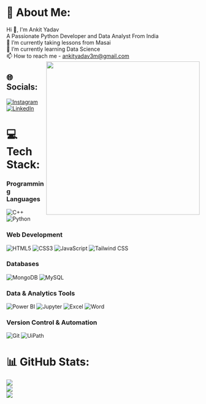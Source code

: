 # 💫 About Me:
Hi 👋, I'm Ankit Yadav <br>
A Passionate Python Developer and Data Analyst From India <br>
🔭 I’m currently taking lessons from Masai <br>
🌱 I’m currently learning Data Science <br>
📫 How to reach me - ankityadav3m@gmail.com
<img align = "right" src='https://miro.medium.com/v2/resize:fit:1360/0*7Q3yvSIv_t0ioJ-Z.gif/' style= "width:400px;"/>


## 🌐 Socials:
[![Instagram](https://img.shields.io/badge/Instagram-%23E4405F.svg?logo=Instagram&logoColor=white)](https://instagram.com/ankiityadav_3) [![LinkedIn](https://img.shields.io/badge/LinkedIn-%230077B5.svg?logo=linkedin&logoColor=white)](https://linkedin.com/in/ankityadav3m) 

# 💻 Tech Stack:
### Programming Languages
![C++](https://img.shields.io/badge/c++-%2300599C.svg?style=flat&logo=c%2B%2B&logoColor=white) 
![Python](https://img.shields.io/badge/python-3670A0?style=flat&logo=python&logoColor=ffdd54)

### Web Development
![HTML5](https://img.shields.io/badge/html5-%23E34F26.svg?style=flat&logo=html5&logoColor=white) 
![CSS3](https://img.shields.io/badge/css3-%231572B6.svg?style=flat&logo=css3&logoColor=white) 
![JavaScript](https://img.shields.io/badge/javascript-%23323330.svg?style=flat&logo=javascript&logoColor=%23F7DF1E) 
![Tailwind CSS](https://img.shields.io/badge/tailwind-%2338B2AC.svg?style=flat&logo=tailwind-css&logoColor=white)

### Databases
![MongoDB](https://img.shields.io/badge/mongodb-%2347A248.svg?style=flat&logo=mongodb&logoColor=white) 
![MySQL](https://img.shields.io/badge/mysql-%2300000f.svg?style=flat&logo=mysql&logoColor=white)

### Data & Analytics Tools
![Power BI](https://img.shields.io/badge/power%20bi-%23F2C811.svg?style=flat&logo=power-bi&logoColor=black) 
![Jupyter](https://img.shields.io/badge/jupyter-%23F37626.svg?style=flat&logo=jupyter&logoColor=white) 
![Excel](https://img.shields.io/badge/microsoft%20excel-%23187143.svg?style=flat&logo=microsoft-excel&logoColor=white) 
![Word](https://img.shields.io/badge/microsoft%20word-%230078D4.svg?style=flat&logo=microsoft-word&logoColor=white)

### Version Control & Automation
![Git](https://img.shields.io/badge/git-%23F05032.svg?style=flat&logo=git&logoColor=white) 
![UiPath](https://img.shields.io/badge/uipath-%23006699.svg?style=flat&logo=uipath&logoColor=white)

# 📊 GitHub Stats:
![](https://github-readme-stats.vercel.app/api?username=ankityadav3m&theme=blue-green&hide_border=false&include_all_commits=false&count_private=false)<br/>
![](https://github-readme-streak-stats.herokuapp.com/?user=ankityadav3m&theme=blue-green&hide_border=false)<br/>
![](https://github-readme-stats.vercel.app/api/top-langs/?username=ankityadav3m&theme=blue-green&hide_border=false&include_all_commits=false&count_private=false&layout=compact)


<!-- Proudly created with GPRM ( https://gprm.itsvg.in ) -->
